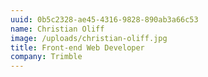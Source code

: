 ```yaml
---
uuid: 0b5c2328-ae45-4316-9828-890ab3a66c53
name: Christian Oliff
image: /uploads/christian-oliff.jpg
title: Front-end Web Developer
company: Trimble
---
```

